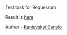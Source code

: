 Test task for Requesrum

Result is [here](https://danylokaniev.github.io/requesrum/)

Author - [Kanievskyi Danylo](https://www.linkedin.com/in/danylo-kanievskyi/)
